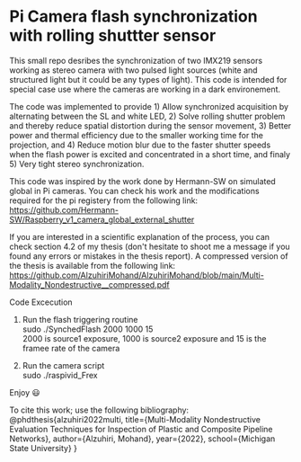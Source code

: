# Pi Camera flash synchronization with rolling shuttter sensor
 This small repo desribes the synchronization of two IMX219 sensors working as stereo camera with two pulsed light sources (white and structured light but it could be any types of light). This code is intended for special case use where the cameras are working in a dark environement.
 
 The code was implemented to provide  1) Allow synchronized acquisition by alternating between the SL and white LED, 2) Solve rolling shutter problem and thereby reduce spatial distortion during the sensor movement, 3) Better power and thermal efficiency due to the smaller working time for the projection, and 4) Reduce motion blur due to the faster shutter speeds when the flash power is excited and concentrated in a short time, and finaly 5) Very tight stereo synchronization.
 
This code was inspired by the work done by Hermann-SW on simulated global in Pi cameras. You can check his work and the modifications required for the pi registery  from the following link: https://github.com/Hermann-SW/Raspberry_v1_camera_global_external_shutter

If you are interested in a scientific explanation of the process, you can check section 4.2 of my thesis (don't hesitate to shoot me a message if you found any errors or mistakes in the thesis report). A compressed version of the thesis is available from the following link: https://github.com/AlzuhiriMohand/AlzuhiriMohand/blob/main/Multi-Modality_Nondestructive__compressed.pdf

Code Excecution
 
1) Run the flash triggering routine\
	sudo ./SynchedFlash 2000 1000 15\
2000 is source1 exposure, 1000 is source2 exposure and 15 is the framee rate of the camera

2) Run the camera script\
sudo ./raspivid_Frex

Enjoy :smiley:

To cite this work; use the following bibliography:
@phdthesis{alzuhiri2022multi,
  title={Multi-Modality Nondestructive Evaluation Techniques for Inspection of Plastic and Composite Pipeline Networks},
  author={Alzuhiri, Mohand},
  year={2022},
  school={Michigan State University}
}




